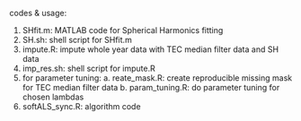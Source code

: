 codes & usage:

1. SHfit.m: MATLAB code for Spherical Harmonics fitting
2. SH.sh: shell script for SHfit.m
3. impute.R: impute whole year data with TEC median filter data and SH data
4. imp_res.sh: shell script for impute.R
5. for parameter tuning:
    a. reate_mask.R: create reproducible missing mask for TEC median filter data
    b. param_tuning.R: do parameter tuning for chosen lambdas
6. softALS_sync.R: algorithm code
